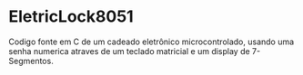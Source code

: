 # EletricLock8051
Codigo fonte em C de um cadeado eletrônico microcontrolado, usando uma senha numerica atraves de um teclado matricial e um display de 7-Segmentos.